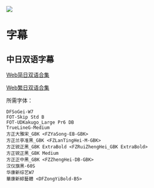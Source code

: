 ![](https://nekomoe.pages.dev/images/2020-04/argo-bdp.png)

# 字幕

## 中日双语字幕

[Web简日双语合集](https://github.com/Nekomoekissaten-SUB/Nekomoekissaten-poi-Subs/raw/master/argo-bdp/argo-bdp_Web_JPSC.7z)

[Web繁日双语合集](https://github.com/Nekomoekissaten-SUB/Nekomoekissaten-poi-Subs/raw/master/argo-bdp/argo-bdp_Web_JPTC.7z)

所需字体：
```
DFSoGei-W7
FOT-Skip Std B
FOT-UDKakugo_Large Pr6 DB
TrueLineG-Medium
方正大雅宋_GBK <FZYaSong-EB-GBK>
方正兰亭准黑_GBK <FZLanTingHei-M-GBK>
方正锐正黑_GBK ExtraBold <FZRuiZhengHei_GBK ExtraBold>
方正锐正黑_GBK Medium
方正正中黑_GBK <FZZhengHei-DB-GBK>
汉仪旗黑-60S
华康新综艺W7
華康新綜藝體 <DFZongYiBold-B5>
```
